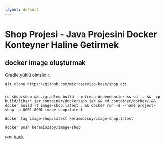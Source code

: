 ```yaml
---
layout: default
---
```

# Shop Projesi - Java Projesini Docker Konteyner Haline Getirmek


## docker image oluşturmak

Gradle yüklü olmalıdır.
```
git clone https://github.com/microservice-base/shop.git


cd shop/shop && ./gradlew build --refresh-dependencies && cd .. &&  cp build/libs/*.jar container/docker/app.jar && cd container/docker/ && docker build -t image-shop:latest . && docker run -d --name project-shop -p 8001:8001 image-shop:latest

docker tag image-shop:latest keramiozsoy/image-shop:latest

docker push keramiozsoy/image-shop

```

_yay_
[back](https://microservice-base.github.io/)

